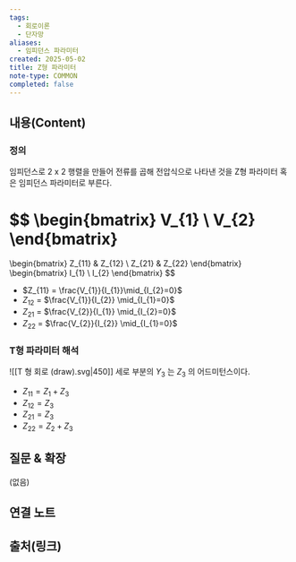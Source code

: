 ```yaml
---
tags:
  - 회로이론
  - 단자망
aliases:
  - 임피던스 파라미터
created: 2025-05-02
title: Z형 파라미터
note-type: COMMON
completed: false
---
```


## 내용(Content)

### 정의

임피던스로 2 x 2 행렬을 만들어 전류를 곱해 전압식으로 나타낸 것을 Z형 파라미터 혹은 임피던스 파라미터로 부른다.

$$
\begin{bmatrix}
V_{1} \\
V_{2}
\end{bmatrix}
 =
 \begin{bmatrix}
Z_{11} & Z_{12} \\
Z_{21} & Z_{22}
\end{bmatrix}
\begin{bmatrix}
I_{1} \\
I_{2}
\end{bmatrix}
$$
- $Z_{11} = \frac{V_{1}}{I_{1}}\mid_{I_{2}=0}$
- $Z_{12}$ = $\frac{V_{1}}{I_{2}} \mid_{I_{1}=0}$
- $Z_{21}$ = $\frac{V_{2}}{I_{1}} \mid_{I_{2}=0}$
- $Z_{22}$ = $\frac{V_{2}}{I_{2}} \mid_{I_{1}=0}$

### T형 파라미터 해석

![[T 형 회로 (draw).svg|450]]
세로 부분의 $Y_{3}$ 는 $Z_{3}$ 의 어드미턴스이다.

- $Z_{11} = Z_{1}+ Z_{3}$ 
- $Z_{12} = Z_{3}$
- $Z_{21} = Z_{3}$
- $Z_{22}=Z_{2} + Z_{3}$


## 질문 & 확장

(없음)

## 연결 노트

## 출처(링크)

